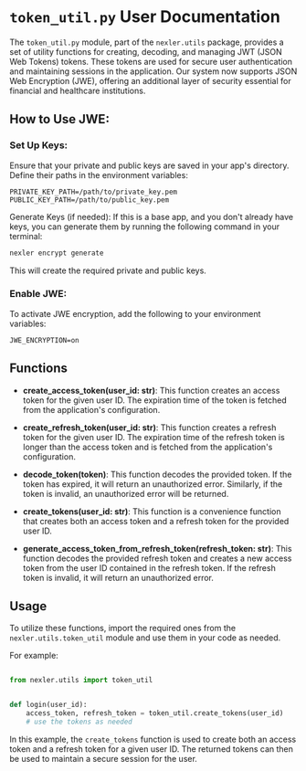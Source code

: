 # `token_util.py` User Documentation

The `token_util.py` module, part of the `nexler.utils` package, provides a set of utility functions for creating, decoding, and managing JWT (JSON Web Tokens) tokens. These tokens are used for secure user authentication and maintaining sessions in the application. Our system now supports JSON Web Encryption (JWE), offering an additional layer of security essential for financial and healthcare institutions.

## How to Use JWE:
### Set Up Keys:
Ensure that your private and public keys are saved in your app's directory. Define their paths in the environment variables:

```
PRIVATE_KEY_PATH=/path/to/private_key.pem
PUBLIC_KEY_PATH=/path/to/public_key.pem
```

Generate Keys (if needed):
If this is a base app, and you don't already have keys, you can generate them by running the following command in your terminal:

```bash
nexler encrypt generate
```
This will create the required private and public keys.

### Enable JWE:
To activate JWE encryption, add the following to your environment variables:

```JWE_ENCRYPTION=on```

## Functions

- **create_access_token(user_id: str)**: This function creates an access token for the given user ID. The expiration time of the token is fetched from the application's configuration.

- **create_refresh_token(user_id: str)**: This function creates a refresh token for the given user ID. The expiration time of the refresh token is longer than the access token and is fetched from the application's configuration.

- **decode_token(token)**: This function decodes the provided token. If the token has expired, it will return an unauthorized error. Similarly, if the token is invalid, an unauthorized error will be returned.

- **create_tokens(user_id: str)**: This function is a convenience function that creates both an access token and a refresh token for the provided user ID.

- **generate_access_token_from_refresh_token(refresh_token: str)**: This function decodes the provided refresh token and creates a new access token from the user ID contained in the refresh token. If the refresh token is invalid, it will return an unauthorized error.

## Usage

To utilize these functions, import the required ones from the `nexler.utils.token_util` module and use them in your code as needed.

For example:

```python

from nexler.utils import token_util


def login(user_id):
    access_token, refresh_token = token_util.create_tokens(user_id)
    # use the tokens as needed
```

In this example, the `create_tokens` function is used to create both an access token and a refresh token for a given user ID. The returned tokens can then be used to maintain a secure session for the user.
